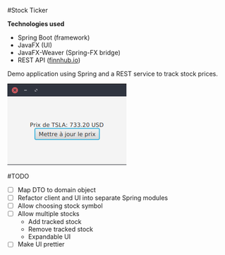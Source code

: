 #Stock Ticker

**Technologies used**
- Spring Boot (framework)
- JavaFX (UI)
- JavaFX-Weaver (Spring-FX bridge)
- REST API ([finnhub.io](https://finnhub.io/))

Demo application using Spring and a REST service to track stock prices.

![screenshot](img/Screenshot.png)

#TODO

- [ ] Map DTO to domain object
- [ ] Refactor client and UI into separate Spring modules
- [ ] Allow choosing stock symbol
- [ ] Allow multiple stocks
  - Add tracked stock
  - Remove tracked stock
  - Expandable UI
- [ ] Make UI prettier
